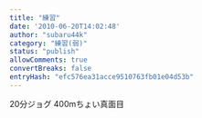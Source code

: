 ```yaml
---
title: "練習"
date: '2010-06-20T14:02:48'
author: "subaru44k"
category: "練習(弱)"
status: "publish"
allowComments: true
convertBreaks: false
entryHash: "efc576ea31acce9510763fb01e04d53b"
---
```

20分ジョグ
400mちょい真面目
